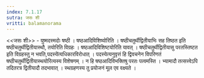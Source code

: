 ```yaml
---
index: 7.1.17
sutra: जसः शी
vritti: balamanorama
---
```


<<जसः शी>> - युष्मदस्मदोः षष्ठी । षष्ठआदिविशिष्योरिति । षष्ठीचतुर्थीद्वितीयाभिः सह तिष्ठत इति षष्ठीचतुर्थीद्वितीयास्थौ, तयोरिति विग्रहः । षष्ठआदिविशिष्टयोरिति यावत् । षष्ठीचतुर्थीद्वितीयासु परतस्तिष्टत इति विग्रहस्तु न भवति,पदस्ये॑त्यधिकारविरोधात् । पदस्येत्यनुवृत्तं हि द्विवचनेन विपरिणतं षष्ठीचतुर्थीद्वितीयास्थयोरित्यस्य विशेषणम् । न हि षष्ठआदिविभक्तिषु परतः पत्वमस्ति । भ्यामादौ तत्सत्त्वेऽपि तदितरत्र द्वितीयादौ तदभावात् । स्थग्रहणस्य तु प्रयोजनं मूल एव वक्ष्यते । 